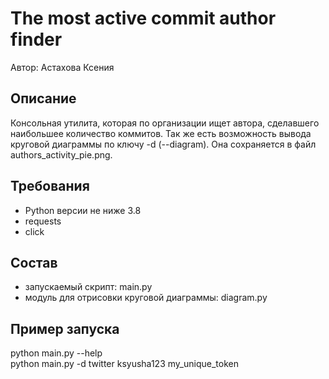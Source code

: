 # The most active commit author finder  
Автор: Астахова Ксения  

## Описание  
Консольная утилита, которая по организации ищет автора, сделавшего наибольшее количество коммитов. Так же есть возможность вывода круговой диаграммы по ключу -d (--diagram). Она сохраняется в файл authors_activity_pie.png.  

## Требования  
- Python версии не ниже 3.8 
- requests   
- click  

## Состав  
- запускаемый скрипт: main.py  
- модуль для отрисовки круговой диаграммы: diagram.py  

## Пример запуска  
python main.py --help  
python main.py -d twitter ksyusha123 my_unique_token  
